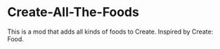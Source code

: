 # Create-All-The-Foods

This is a mod that adds all kinds of foods to Create. Inspired by Create: Food.
